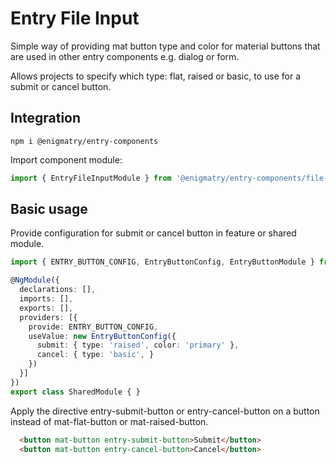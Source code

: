 # Entry File Input

Simple way of providing mat button type and color for material buttons that are used in other entry components e.g. dialog or form.

Allows projects to specify which type: flat, raised or basic, to use for a submit or cancel button.

## Integration

```npm
npm i @enigmatry/entry-components
```

Import component module:

```ts
import { EntryFileInputModule } from '@enigmatry/entry-components/file-input';
```


## Basic usage

Provide configuration for submit or cancel button in feature or shared module.

```typescript
import { ENTRY_BUTTON_CONFIG, EntryButtonConfig, EntryButtonModule } from '@enigmatry/entry-components/button';

@NgModule({
  declarations: [],
  imports: [],
  exports: [],
  providers: [{
    provide: ENTRY_BUTTON_CONFIG,
    useValue: new EntryButtonConfig({
      submit: { type: 'raised', color: 'primary' },
      cancel: { type: 'basic', }
    })
  }]
})
export class SharedModule { }
```

Apply the directive entry-submit-button or entry-cancel-button on a button instead of mat-flat-button or mat-raised-button.

```html
  <button mat-button entry-submit-button>Submit</button>
  <button mat-button entry-cancel-button>Cancel</button>
```